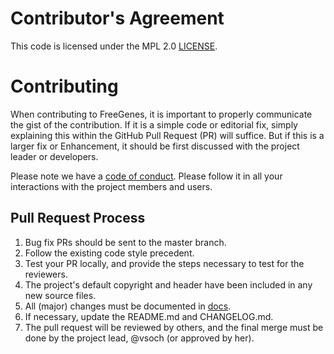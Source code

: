 # Contributor's Agreement

This code is licensed under the MPL 2.0 [LICENSE](LICENSE).

# Contributing

When contributing to FreeGenes, it is important to properly communicate the
gist of the contribution. If it is a simple code or editorial fix, simply
explaining this within the GitHub Pull Request (PR) will suffice. But if this
is a larger fix or Enhancement, it should be first discussed with the project
leader or developers.

Please note we have a [code of conduct](CODE_OF_CONDUCT.md). Please follow it in
all your interactions with the project members and users.

## Pull Request Process

1. Bug fix PRs should be sent to the master branch.
2. Follow the existing code style precedent.
3. Test your PR locally, and provide the steps necessary to test for the reviewers.
4. The project's default copyright and header have been included in any new source files.
5. All (major) changes must be documented in [docs](../docs).
6. If necessary, update the README.md and CHANGELOG.md.
7. The pull request will be reviewed by others, and the final merge must be
   done by the project lead, @vsoch (or approved by her).
